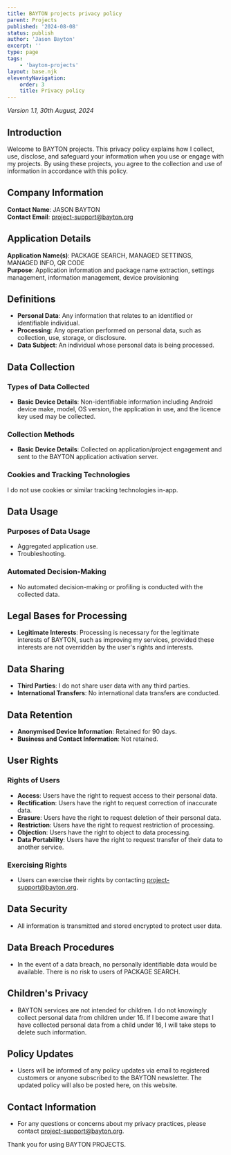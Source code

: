```yaml
---
title: BAYTON projects privacy policy
parent: Projects
published: '2024-08-08'
status: publish
author: 'Jason Bayton'
excerpt: ''
type: page
tags: 
    - 'bayton-projects'
layout: base.njk
eleventyNavigation: 
    order: 3
    title: Privacy policy
---
```

_Version 1.1, 30th August, 2024_

## Introduction
Welcome to BAYTON projects. This privacy policy explains how I collect, use, disclose, and safeguard your information when you use or engage with my projects. By using these projects, you agree to the collection and use of information in accordance with this policy.

## Company Information
**Contact Name**: JASON BAYTON  
**Contact Email**: [project-support@bayton.org](mailto:project-support@bayton.org)

## Application Details
**Application Name(s)**: PACKAGE SEARCH, MANAGED SETTINGS, MANAGED INFO, QR CODE  
**Purpose**: Application information and package name extraction, settings management, information management, device provisioning

## Definitions
- **Personal Data**: Any information that relates to an identified or identifiable individual.
- **Processing**: Any operation performed on personal data, such as collection, use, storage, or disclosure.
- **Data Subject**: An individual whose personal data is being processed.

## Data Collection
### Types of Data Collected
- **Basic Device Details**: Non-identifiable information including Android device make, model, OS version, the application in use, and the licence key used may be collected.

### Collection Methods
- **Basic Device Details**: Collected on application/project engagement and sent to the BAYTON application activation server.

### Cookies and Tracking Technologies
I do not use cookies or similar tracking technologies in-app.

## Data Usage
### Purposes of Data Usage
- Aggregated application use.
- Troubleshooting.

### Automated Decision-Making
- No automated decision-making or profiling is conducted with the collected data.

## Legal Bases for Processing
- **Legitimate Interests**: Processing is necessary for the legitimate interests of BAYTON, such as improving my services, provided these interests are not overridden by the user's rights and interests.

## Data Sharing
- **Third Parties**: I do not share user data with any third parties.
- **International Transfers**: No international data transfers are conducted.

## Data Retention
- **Anonymised Device Information**: Retained for 90 days.
- **Business and Contact Information**: Not retained.

## User Rights
### Rights of Users
- **Access**: Users have the right to request access to their personal data.
- **Rectification**: Users have the right to request correction of inaccurate data.
- **Erasure**: Users have the right to request deletion of their personal data.
- **Restriction**: Users have the right to request restriction of processing.
- **Objection**: Users have the right to object to data processing.
- **Data Portability**: Users have the right to request transfer of their data to another service.

### Exercising Rights
- Users can exercise their rights by contacting [project-support@bayton.org](mailto:project-support@bayton.org).

## Data Security
- All information is transmitted and stored encrypted to protect user data.

## Data Breach Procedures
- In the event of a data breach, no personally identifiable data would be available. There is no risk to users of PACKAGE SEARCH.

## Children's Privacy
- BAYTON services are not intended for children. I do not knowingly collect personal data from children under 16. If I become aware that I have collected personal data from a child under 16, I will take steps to delete such information.

## Policy Updates
- Users will be informed of any policy updates via email to registered customers or anyone subscribed to the BAYTON newsletter. The updated policy will also be posted here, on this website.

## Contact Information
- For any questions or concerns about my privacy practices, please contact [project-support@bayton.org](mailto:project-support@bayton.org).

Thank you for using BAYTON PROJECTS.